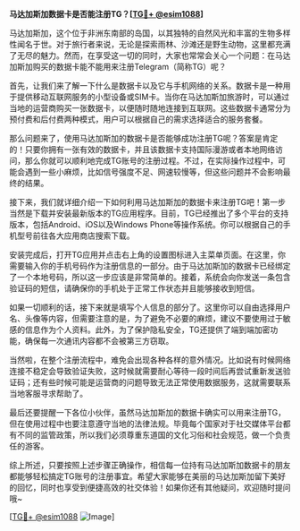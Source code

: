 **马达加斯加数据卡是否能注册TG？[[TG💪+ @esim1088](https://t.me/s/esim1088)]**

马达加斯加，这个位于非洲东南部的岛国，以其独特的自然风光和丰富的生物多样性闻名于世。对于旅行者来说，无论是探索雨林、沙滩还是野生动物，这里都充满了无尽的魅力。然而，在享受这一切的同时，大家也常常会关心一个问题：在马达加斯加购买的数据卡能不能用来注册Telegram（简称TG）呢？

首先，让我们来了解一下什么是数据卡以及它与手机网络的关系。数据卡是一种用于提供移动互联网服务的小型设备或SIM卡。当你在马达加斯加旅游时，可以通过当地的运营商购买一张数据卡，以便随时随地连接到互联网。这些数据卡通常分为预付费和后付费两种模式，用户可以根据自己的需求选择适合的服务套餐。

那么问题来了，使用马达加斯加的数据卡是否能够成功注册TG呢？答案是肯定的！只要你拥有一张有效的数据卡，并且该数据卡支持国际漫游或者本地网络访问，那么你就可以顺利地完成TG账号的注册过程。不过，在实际操作过程中，可能会遇到一些小麻烦，比如信号强度不足、网速较慢等，但这些问题并不会影响最终的结果。

接下来，我们就详细介绍一下如何利用马达加斯加的数据卡来注册TG吧！第一步当然是下载并安装最新版本的TG应用程序。目前，TG已经推出了多个平台的支持版本，包括Android、iOS以及Windows Phone等操作系统。你可以根据自己的手机型号前往各大应用商店搜索下载。

安装完成后，打开TG应用并点击右上角的设置图标进入主菜单页面。在这里，你需要输入你的手机号码作为注册信息的一部分。由于马达加斯加的数据卡已经绑定了一个本地号码，所以这一步应该是非常简单的。接着，系统会向你发送一条包含验证码的短信，请确保你的手机处于正常工作状态并且能够接收到短信。

如果一切顺利的话，接下来就是填写个人信息的部分了。这里你可以自由选择用户名、头像等内容，但需要注意的是，为了避免不必要的麻烦，建议不要使用过于敏感的信息作为个人资料。此外，为了保护隐私安全，TG还提供了端到端加密功能，确保每一次通讯内容都不会被第三方窃取。

当然啦，在整个注册流程中，难免会出现各种各样的意外情况。比如说有时候网络连接不稳定会导致验证失败，这时候就需要耐心等待一段时间后再尝试重新发送验证码；还有些时候可能是运营商的问题导致无法正常使用数据服务，这就需要联系当地客服寻求帮助了。

最后还要提醒一下各位小伙伴，虽然马达加斯加的数据卡确实可以用来注册TG，但在使用过程中也要注意遵守当地的法律法规。毕竟每个国家对于社交媒体平台都有不同的监管政策，所以我们必须尊重东道国的文化习俗和社会规范，做一个负责任的游客。

综上所述，只要按照上述步骤正确操作，相信每一位持有马达加斯加数据卡的朋友都能够轻松搞定TG账号的注册事宜。希望大家能够在美丽的马达加斯加留下美好的回忆，同时也享受到便捷高效的社交体验！如果你还有其他疑问，欢迎随时提问哦~

[[TG💪+ @esim1088](https://t.me/s/esim1088) ![Image](https://i.postimg.cc/4NQfJmqS/Snipaste-2025-05-13-00-14-12.png)]